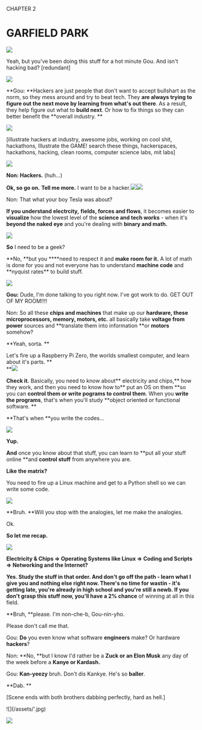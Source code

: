 CHAPTER 2

# GARFIELD PARK

![](https://pbs.twimg.com/media/DX9g0ZBVAAAnt2c.jpg)

Yeah, but you've been doing this stuff for a hot minute Gou. And isn't hacking bad? \[redundant\]

![](https://pbs.twimg.com/media/DX-OitWVMAEVSv9.jpg)

**Gou: **Hackers are just people that don't want to accept bullshart as the norm, so they mess around and try to beat tech. They **are always trying to figure out the next move by learning from what's out there**. As a result, they help figure out what to **build next**. Or how to fix things so they can better benefit the **overall industry. **

![](/assets/node-github.jpg)

\[illustrate hackers at industry, awesome jobs, working on cool shit, hackathons, Illustrate the GAME! search these things, hackerspaces, hackathons, hacking, clean rooms, computer science labs, mit labs\]

![](/assets/node-non-red.jpg)

**Non: Hackers.** \(huh...\)

**Ok, so go on.** **Tell me more.** I want to be a hacker.![](/assets/node-non-3.jpg)![](/assets/node-non-4.jpg)

Non: That what your boy Tesla was about?

**If you understand electrcity,** **fields, forces and flows**, it becomes easier to **visualize** how the lowest level of the **science and tech works** - when it's **beyond the naked eye** and you're dealing with **binary and math.**

![](http://res.cloudinary.com/dzryfxssm/image/upload/v1475878073/molecule_csquem.jpg)

**So** I need to be a geek?

**No, **but you **\*\*need to respect it and **make room for it.** A lot of math is done for you and not everyone has to understand **machine code** and **nyquist rates\*\* to build stuff.  


![](https://d13yacurqjgara.cloudfront.net/users/104173/screenshots/2917331/gou4.jpg)

**Gou:** Dude, I'm done talking to you right now. I've got work to do. GET OUT OF MY ROOM!!!!

Non: So all these **chips and machines** that make up our **hardware, these microprocessors, memory, motors, etc.** all basically take **voltage from power** sources and **translate them into information **or **motors** somehow?

**Yeah, sorta. **

Let's fire up a Raspberry Pi Zero, the worlds smallest computer, and learn about it's parts. **                    
**![](/assets/node-pi-zero.jpg)

**Check it.** Basically, you need to know about** electricity and chips,** how they work, and then you need to know how to** put an OS on them **so you can **control them or write pograms to control them**. When you **write the programs**, that's when you'll study **object oriented or functional software. **

**That's when **you write the codes...

![](/assets/node-10.jpg)

**Yup.**

**And** once you know about that stuff, you can learn to **put all your stuff online **and **control stuff** from anywhere you are.

**Like the matrix?**

You need to fire up a Linux machine and get to a Python shell so we can write some code.

![](http://res.cloudinary.com/dzryfxssm/image/upload/v1475878072/everywhere_nxytrz.jpg)

**Bruh. **Will you stop with the analogies, let me make the analogies.

Ok.

**So let me recap.**

![](https://pbs.twimg.com/media/DYHfJ8KV4AAaoGR.jpg)

**Electricity & Chips =&gt; Operating Systems like Linux =&gt; Coding and Scripts =&gt; Networking and the Internet?**

**Yes. **Study the stuff in **that order**. And **don't go off the path** - learn what I give you and nothing else right now. There's no time for wastin - it's getting late, you're **already in high school and you're still a newb**. If you don't **grasp** this stuff now, you'll have a** 2% chance** of winning at all in this field.

**Bruh, **please. I'm non-che-b, Gou-nin-yho.

Please don't call me that.

Gou: **Do** you even know what software **engineers** make? Or hardware **hackers**?

Non: **No, **but I know I'd rather be a **Zuck or an Elon Musk** any day of the week before a **Kanye or Kardash.**

Gou: **Kan-yeezy** bruh. Don't dis Kankye. He's so **baller**.

**Dab. **

\[Scene ends with both brothers dabbing perfectly, hard as hell.\]

!\[\]\(/assets/'.jpg\)

![](https://pbs.twimg.com/media/DX-P76QUQAACnS2.jpg)

